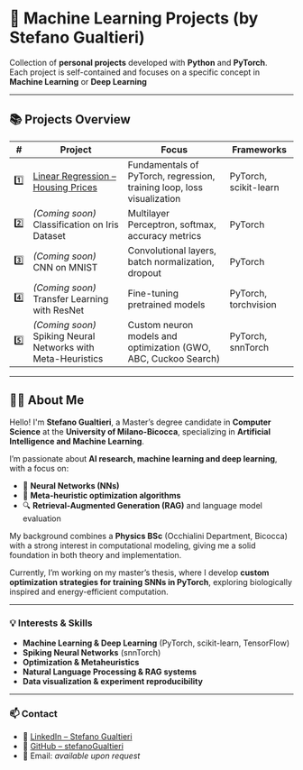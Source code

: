 # 🧠 Machine Learning Projects (by Stefano Gualtieri)

Collection of **personal projects** developed with **Python** and **PyTorch**.  
Each project is self-contained and focuses on a specific concept in **Machine Learning** or **Deep Learning**

---

## 📚 Projects Overview

| # | Project | Focus | Frameworks |
|---|---------|-------|------------|
| 1️⃣ | [Linear Regression – Housing Prices](01_linear_regression) | Fundamentals of PyTorch, regression, training loop, loss visualization | PyTorch, scikit-learn |
| 2️⃣ | *(Coming soon)* Classification on Iris Dataset | Multilayer Perceptron, softmax, accuracy metrics | PyTorch |
| 3️⃣ | *(Coming soon)* CNN on MNIST | Convolutional layers, batch normalization, dropout | PyTorch |
| 4️⃣ | *(Coming soon)* Transfer Learning with ResNet | Fine-tuning pretrained models | PyTorch, torchvision |
| 5️⃣ | *(Coming soon)* Spiking Neural Networks with Meta-Heuristics | Custom neuron models and optimization (GWO, ABC, Cuckoo Search) | PyTorch, snnTorch |

---


## 👨‍💻 About Me

Hello! I'm **Stefano Gualtieri**, a Master’s degree candidate in **Computer Science** at the **University of Milano-Bicocca**, specializing in **Artificial Intelligence and Machine Learning**.

I’m passionate about **AI research, machine learning and deep learning**, with a focus on:
- 🧠 **Neural Networks (NNs)**  
- 🐺 **Meta-heuristic optimization algorithms**  
- 🔍 **Retrieval-Augmented Generation (RAG)** and language model evaluation  

My background combines a **Physics BSc** (Occhialini Department, Bicocca) with a strong interest in computational modeling, giving me a solid foundation in both theory and implementation.

Currently, I’m working on my master’s thesis, where I develop **custom optimization strategies for training SNNs in PyTorch**, exploring biologically inspired and energy-efficient computation.

---

### 💡 Interests & Skills
- **Machine Learning & Deep Learning** (PyTorch, scikit-learn, TensorFlow)  
- **Spiking Neural Networks** (snnTorch)  
- **Optimization & Metaheuristics**  
- **Natural Language Processing & RAG systems**  
- **Data visualization & experiment reproducibility**  

---

### 📫 Contact
- 💼 [LinkedIn – Stefano Gualtieri](https://www.linkedin.com/in/stefanogualtieri/)
- 🧠 [GitHub – stefanoGualtieri](https://github.com/stefanogualtieri)
- 📧 Email: *available upon request*

